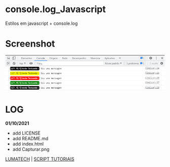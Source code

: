 # console.log_Javascript
Estilos em javascript + console.log

# Screenshot
![console.log](https://raw.githubusercontent.com/LuizBrunoST/console.log_Javascript/master/Capturar.PNG)

# LOG

**01/10/2021**
* add LICENSE
* add README.md
* add index.html
* add Capturar.png


[LUMATECH]() | [SCRIPT TUTORIAIS]()
